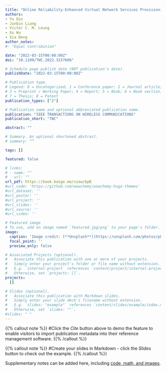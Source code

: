 ```yaml
---
title: "Online Reliability-Enhanced Virtual Network Services Provisioning in Fault-Prone Mobile Edge Cloud"
authors:
- Yu Qiu
- Junbin Liang
- Victor C. M. Leung  
- Xu Wu
- Xia Deng
author_notes:
#- "Equal contribution"

date: "2022-03-15T00:00:00Z"
doi: "10.1109/TWC.2022.3157606"

# Schedule page publish date (NOT publication's date).
publishDate: "2022-03-15T00:00:00Z"

# Publication type.
# Legend: 0 = Uncategorized; 1 = Conference paper; 2 = Journal article;
# 3 = Preprint / Working Paper; 4 = Report; 5 = Book; 6 = Book section;
# 7 = Thesis; 8 = Patent
publication_types: ["2"]

# Publication name and optional abbreviated publication name.
publication: "IEEE TRANSACTIONS ON WIRELESS COMMUNICATIONS"
publication_short: "TWC"

abstract: ""

# Summary. An optional shortened abstract.
# summary: “”

tags: []

featured: false

# links:
# - name: ""
#   url: ""
url_pdf: https://book.baige.me/view/bpB
#url_code: 'https://github.com/wowchemy/wowchemy-hugo-themes'
#url_dataset: ''
#url_poster: ''
#url_project: ''
#url_slides: ''
#url_source: ''
#url_video: ''

# Featured image
# To use, add an image named `featured.jpg/png` to your page's folder.
image:
  caption: 'Image credit: [**Unsplash**](https://unsplash.com/photos/pLCdAaMFLTE)'
  focal_point: ''
  preview_only: false

# Associated Projects (optional).
#   Associate this publication with one or more of your projects.
#   Simply enter your project's folder or file name without extension.
#   E.g. `internal-project` references `content/project/internal-project/index.md`.
#   Otherwise, set `projects: []`.
projects:
  []

# Slides (optional).
#   Associate this publication with Markdown slides.
#   Simply enter your slide deck's filename without extension.
#   E.g. `slides: "example"` references `content/slides/example/index.md`.
#   Otherwise, set `slides: ""`.
#slides: " "
---
```


{{% callout note %}}
#Click the _Cite_ button above to demo the feature to enable visitors to import publication metadata into their reference management software.
{{% /callout %}}

{{% callout note %}}
#Create your slides in Markdown - click the _Slides_ button to check out the example.
{{% /callout %}}

Supplementary notes can be added here, including [code, math, and images](https://wowchemy.com/docs/writing-markdown-latex/).